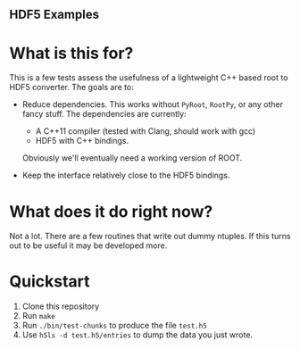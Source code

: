 HDF5 Examples
-------------

# What is this for?

This is a few tests assess the usefulness of a lightweight C++ based
root to HDF5 converter. The goals are to:

 - Reduce dependencies. This works without `PyRoot`, `RootPy`, or any
   other fancy stuff. The dependencies are currently:

    + A C++11 compiler (tested with Clang, should work with gcc)
    + HDF5 with C++ bindings.

   Obviously we'll eventually need a working version of ROOT.

 - Keep the interface relatively close to the HDF5 bindings.

# What does it do right now?

Not a lot. There are a few routines that write out dummy ntuples.
If this turns out to be useful it may be developed more.

# Quickstart

 1. Clone this repository
 2. Run `make`
 3. Run `./bin/test-chunks` to produce the file `test.h5`
 4. Use `h5ls -d test.h5/entries` to dump the data you just wrote.
